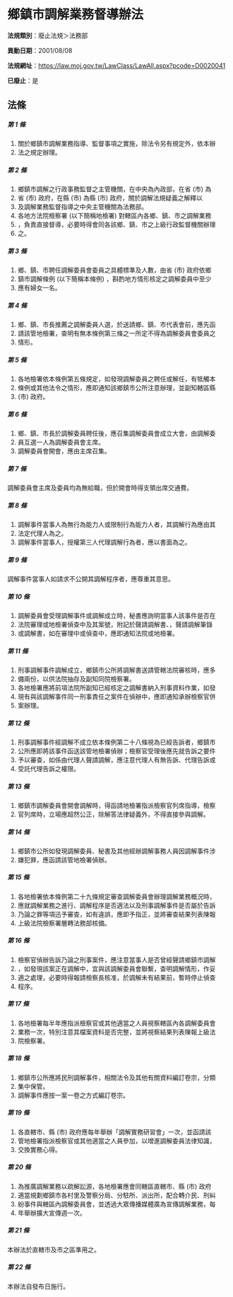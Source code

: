# 鄉鎮市調解業務督導辦法

**法規類別**：廢止法規＞法務部

**異動日期**：2001/08/08  

**法規網址**：https://law.moj.gov.tw/LawClass/LawAll.aspx?pcode=D0020041

**已廢止**：是



## 法條
##### 第 1 條
1. 關於鄉鎮市調解業務指導、監督事項之實施，除法令另有規定外，依本辦
1. 法之規定辦理。

##### 第 2 條
1. 鄉鎮市調解之行政事務監督之主管機關，在中央為內政部，在省 (市) 為
1. 省 (市) 政府，在縣 (市) 為縣 (市) 政府，關於調解法規疑義之解釋以
1. 及調解業務監督指導之中央主管機關為法務部。
1. 各地方法院檢察署 (以下簡稱地檢署) 對轄區內各鄉、鎮、市之調解業務
1. ，負責直接督導，必要時得會同各該鄉、鎮、市之上級行政監督機關辦理
1. 之。

##### 第 3 條
1. 鄉、鎮、市聘任調解委員會委員之具體標準及人數，由省 (市) 政府依鄉
1. 鎮市調解條例 (以下簡稱本條例) ，斟酌地方情形核定之調解委員中至少
1. 應有婦女一名。

##### 第 4 條
1. 鄉、鎮、市長推薦之調解委員人選，於送請鄉、鎮、市代表會前，應先函
1. 請該管地檢署，查明有無本條例第三條之一所定不得為調解委員會委員之
1. 情形。

##### 第 5 條
1. 各地檢署依本條例第五條規定，如發現調解委員之聘任或解任，有牴觸本
1. 條例或其他法令之情形，應即通知該鄉鎮市公所注意辦理，並副知轄區縣
1.  (市) 政府。

##### 第 6 條
1. 鄉、鎮、市長於調解委員聘任後，應召集調解委員會成立大會，由調解委
1. 員互選一人為調解委員會主席。
1. 調解委員會開會，應由主席召集。

##### 第 7 條
調解委員會主席及委員均為無給職，但於開會時得支領出席交通費。

##### 第 8 條
1. 調解事件當事人為無行為能力人或限制行為能力人者，其調解行為應由其
1. 法定代理人為之。
1. 調解事件當事人，授權第三人代理調解行為者，應以書面為之。

##### 第 9 條
調解事件當事人如請求不公開其調解程序者，應尊重其意思。

##### 第 10 條
1. 調解委員會受理調解事件或調解成立時，秘書應詢明當事人該事件是否在
1. 法院審理或地檢署偵查中及其案號，附記於聲請調解書、，聲請調解筆錄
1. 或調解書，如在審理中或偵查中，應即通知法院或地檢署。

##### 第 11 條
1. 刑事調解事件調解成立，鄉鎮市公所將調解書送請管轄法院審核時，應多
1. 備兩份，以供法院抽存及副知同院檢察署。
1. 各地檢署應將前項法院所副知已經核定之調解書納入刑事資料作業，如發
1. 現有與該調解事件同一刑事責任之案件在偵辦中，應即通知承辦檢察官併
1. 案辦理。

##### 第 12 條
1. 刑事調解事件經調解不成立依本條例第二十八條視為已經告訴者，鄉鎮市
1. 公所應即將該事件函送該管地檢署偵辦；檢察官受理後應先就告訴之要件
1. 予以審查，如係由代理人聲請調解，應注意代理人有無告訴、代理告訴或
1. 受託代理告訴之權限。

##### 第 13 條
1. 鄉鎮市調解委員會開會調解時，得函請地檢署指派檢察官列席指導，檢察
1. 官列席時，立場應超然公正，除解答法律疑義外，不得直接參與調解。

##### 第 14 條
1. 鄉鎮市公所如發現調解委員、秘書及其他經辦調解事務人員因調解事件涉
1. 嫌犯罪，應函請該管地檢署偵辦。

##### 第 15 條
1. 各地檢署依本條例第二十九條規定審查調解委員會辦理調解業務概況時，
1. 應就調解業務之進行、調解程序是否適法以及刑事調解事件是否屬於告訴
1. 乃論之罪等項迅予審查，如有違誤，應即予指正，並將審查結果列表陳報
1. 上級法院檢察署層轉法務部核備。

##### 第 16 條
1. 檢察官偵辦告訴乃論之刑事案件，應注意當事人是否曾經聲請鄉鎮市調解
1. ，如發現該案正在調解中，宜與該調解委員會聯繫，查明調解情形，作妥
1. 適之處理，必要時得報請檢察長核准，於調解未有結果前，暫時停止偵查
1. 程序。

##### 第 17 條
1. 各地檢署每半年應指派檢察官或其他適當之人員視察轄區內各調解委員會
1. 業務一次，特別注意其檔案資料是否完整，並將視察結果列表陳報上級法
1. 院檢察署。

##### 第 18 條
1. 鄉鎮市公所應將民刑調解事件，相關法令及其他有關資料編訂卷宗，分類
1. 集中保管。
1. 調解事件應按一案一卷之方式編訂卷宗。

##### 第 19 條
1. 各直轄市、縣 (市) 政府應每年舉辦「調解實務研習會」一次，並函請該
1. 管地檢署指派檢察官或其他適當之人員參加，以增進調解委員法律知識，
1. 交換實務心得。

##### 第 20 條
1. 為推廣調解業務以疏解訟源，各地檢署應會同轄區直轄市、縣 (市) 政府
1. 適當規劃鄉鎮市各村里及警察分局、分駐所、派出所，配合轉介民、刑糾
1. 紛事件與轄區內調解委員會，並透過大眾傳播媒體廣為宣傳調解業務，每
1. 年舉辦擴大宣傳週一次。

##### 第 21 條
本辦法於直轄市及市之區準用之。

##### 第 22 條
本辦法自發布日施行。


